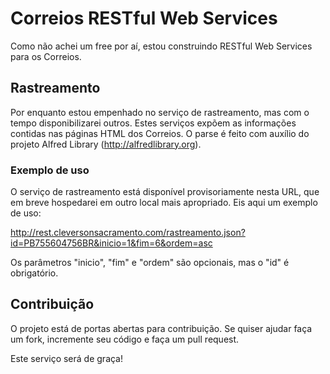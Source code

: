 Correios RESTful Web Services
=============================

Como não achei um free por aí, estou construindo RESTful Web Services para os Correios.

Rastreamento
------------

Por enquanto estou empenhado no serviço de rastreamento, mas com o tempo disponibilizarei outros. Estes serviços expõem as informações contidas nas páginas HTML dos Correios. O parse é feito com auxílio do projeto Alfred Library (http://alfredlibrary.org).  

### Exemplo de uso

O serviço de rastreamento está disponível provisoriamente nesta URL, que em breve hospedarei em outro local mais apropriado. Eis aqui um exemplo de uso:

http://rest.cleversonsacramento.com/rastreamento.json?id=PB755604756BR&inicio=1&fim=6&ordem=asc

Os parâmetros "inicio", "fim" e "ordem" são opcionais, mas o "id" é obrigatório.

Contribuição
--------------

O projeto está de portas abertas para contribuição. Se quiser ajudar faça um fork, incremente seu código e faça um pull request.

Este serviço será de graça!